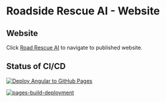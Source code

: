# Roadside Rescue AI - Website

## Website
Click [Road Rescue AI](https://roadrescueai.github.io/roadsiderescueai-website/) to navigate to published website.

## Status of CI/CD
[![Deploy Angular to GitHub Pages](https://github.com/RoadRescueAI/roadsiderescueai-website/actions/workflows/deploy.yml/badge.svg)](https://github.com/RoadRescueAI/roadsiderescueai-website/actions/workflows/deploy.yml)

[![pages-build-deployment](https://github.com/RoadRescueAI/roadsiderescueai-website/actions/workflows/pages/pages-build-deployment/badge.svg)](https://github.com/RoadRescueAI/roadsiderescueai-website/actions/workflows/pages/pages-build-deployment)


